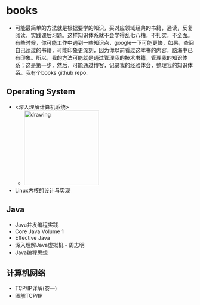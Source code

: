 # books
* 可能最简单的方法就是根据要学的知识，买对应领域经典的书籍，通读，反复阅读，实践课后习题。这样知识体系就不会学得乱七八糟，不扎实，不全面。有些时候，你可能工作中遇到一些知识点，google一下可能更快，如果，查阅自己读过的书籍，可能印象更深刻，因为你以前看过这本书的内容，脑海中已有印象。所以，我的方法可能就是通过管理我的技术书籍，管理我的知识体系；这是第一步，然后，可能通过博客，记录我的经验体会，整理我的知识体系。我有个books github repo.


## Operating System
* <深入理解计算机系统>
  * <img src="https://img3.doubanio.com/view/subject/l/public/s1470003.jpg" alt="drawing" width="200"/>
* Linux内核的设计与实现

## Java
* Java并发编程实践
* Core Java Volume 1
* Effective Java
* 深入理解Java虚拟机 - 周志明
* Java编程思想

## 计算机网络
* TCP/IP详解(卷一)
* 图解TCP/IP
